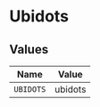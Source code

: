# Ubidots


## Values

| Name      | Value     |
| --------- | --------- |
| `UBIDOTS` | ubidots   |